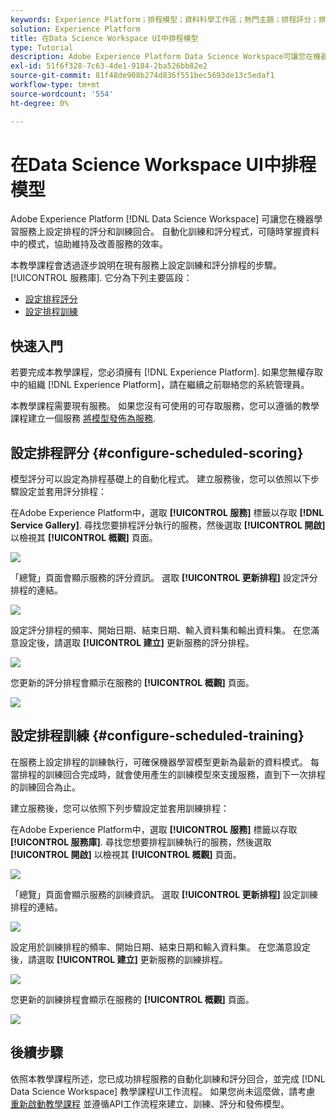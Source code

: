 ```yaml
---
keywords: Experience Platform；排程模型；資料科學工作區；熱門主題；排程評分；排程訓練
solution: Experience Platform
title: 在Data Science Workspace UI中排程模型
type: Tutorial
description: Adobe Experience Platform Data Science Workspace可讓您在機器學習服務上設定已排程的評分和訓練執行。 自動化訓練和評分程式，可隨時掌握資料中的模式，協助維持及改善服務的效率。
exl-id: 51f6f328-7c63-4de1-9184-2ba526bb82e2
source-git-commit: 81f48de908b274d836f551bec5693de13c5edaf1
workflow-type: tm+mt
source-wordcount: '554'
ht-degree: 0%

---
```


# 在Data Science Workspace UI中排程模型

Adobe Experience Platform [!DNL Data Science Workspace] 可讓您在機器學習服務上設定排程的評分和訓練回合。 自動化訓練和評分程式，可隨時掌握資料中的模式，協助維持及改善服務的效率。

本教學課程會透過逐步說明在現有服務上設定訓練和評分排程的步驟。 [!UICONTROL 服務庫]. 它分為下列主要區段：

- [設定排程評分](#configure-scheduled-scoring)
- [設定排程訓練](#configure-scheduled-training)

## 快速入門

若要完成本教學課程，您必須擁有 [!DNL Experience Platform]. 如果您無權存取中的組織 [!DNL Experience Platform]，請在繼續之前聯絡您的系統管理員。

本教學課程需要現有服務。 如果您沒有可使用的可存取服務，您可以遵循的教學課程建立一個服務 [將模型發佈為服務](./publish-model-service-ui.md).

## 設定排程評分 {#configure-scheduled-scoring}

模型評分可以設定為排程基礎上的自動化程式。 建立服務後，您可以依照以下步驟設定並套用評分排程：

在Adobe Experience Platform中，選取 **[!UICONTROL 服務]** 標籤以存取 **[!DNL Service Gallery]**. 尋找您要排程評分執行的服務，然後選取 **[!UICONTROL 開啟]** 以檢視其 **[!UICONTROL 概觀]** 頁面。

![](../images/models-recipes/schedule/select_service.png)

「總覽」頁面會顯示服務的評分資訊。 選取 **[!UICONTROL 更新排程]** 設定評分排程的連結。

![](../images/models-recipes/schedule/update_scoring.png)

設定評分排程的頻率、開始日期、結束日期、輸入資料集和輸出資料集。 在您滿意設定後，請選取 **[!UICONTROL 建立]** 更新服務的評分排程。

![](../images/models-recipes/schedule/set_scoring_schedule.png)

您更新的評分排程會顯示在服務的 **[!UICONTROL 概觀]** 頁面。

![](../images/models-recipes/schedule/scoring_set.png)

## 設定排程訓練 {#configure-scheduled-training}

在服務上設定排程的訓練執行，可確保機器學習模型更新為最新的資料模式。 每當排程的訓練回合完成時，就會使用產生的訓練模型來支援服務，直到下一次排程的訓練回合為止。

建立服務後，您可以依照下列步驟設定並套用訓練排程：

在Adobe Experience Platform中，選取 **[!UICONTROL 服務]** 標籤以存取 **[!UICONTROL 服務庫]**. 尋找您想要排程訓練執行的服務，然後選取 **[!UICONTROL 開啟]** 以檢視其 **[!UICONTROL 概觀]** 頁面。

![](../images/models-recipes/schedule/select_service.png)

「總覽」頁面會顯示服務的訓練資訊。 選取 **[!UICONTROL 更新排程]** 設定訓練排程的連結。

![](../images/models-recipes/schedule/update_training.png)

設定用於訓練排程的頻率、開始日期、結束日期和輸入資料集。 在您滿意設定後，請選取 **[!UICONTROL 建立]** 更新服務的訓練排程。

![](../images/models-recipes/schedule/set_training_schedule.png)

您更新的訓練排程會顯示在服務的 **[!UICONTROL 概觀]** 頁面。

![](../images/models-recipes/schedule/training_set.png)

## 後續步驟

依照本教學課程所述，您已成功排程服務的自動化訓練和評分回合，並完成 [!DNL Data Science Workspace] 教學課程UI工作流程。 如果您尚未這麼做，請考慮 [重新啟動教學課程](./create-retails-sales-dataset.md) 並遵循API工作流程來建立、訓練、評分和發佈模型。
